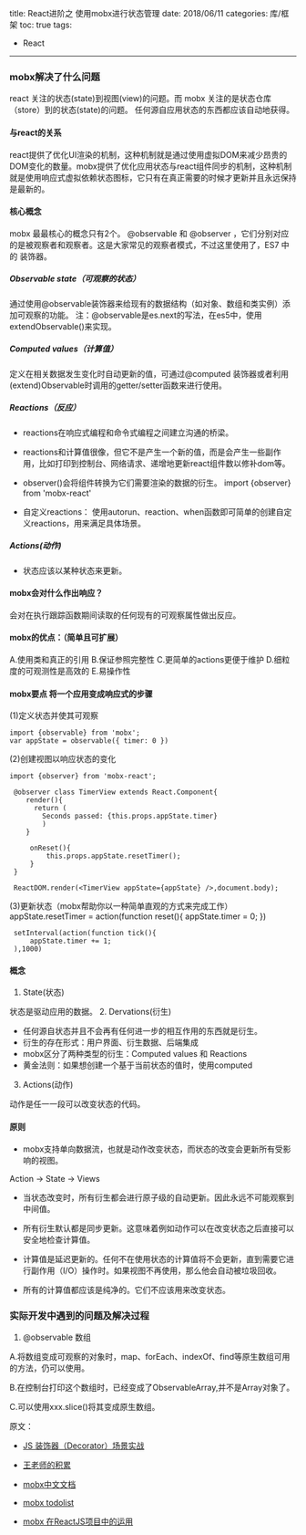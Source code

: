 title: React进阶之 使用mobx进行状态管理
date: 2018/06/11
categories: 库/框架
toc: true
tags:
  - React
---



### mobx解决了什么问题
react 关注的状态(state)到视图(view)的问题。而 mobx 关注的是状态仓库（store）到的状态(state)的问题。
任何源自应用状态的东西都应该自动地获得。

#### 与react的关系
react提供了优化UI渲染的机制，这种机制就是通过使用虚拟DOM来减少昂贵的DOM变化的数量。mobx提供了优化应用状态与react组件同步的机制，这种机制就是使用响应式虚拟依赖状态图标，它只有在真正需要的时候才更新并且永远保持是最新的。

#### 核心概念
mobx 最最核心的概念只有2个。 @observable 和 @observer ，它们分别对应的是被观察者和观察者。这是大家常见的观察者模式，不过这里使用了，ES7 中的 装饰器。

##### Observable state（可观察的状态）

 通过使用@observable装饰器来给现有的数据结构（如对象、数组和类实例）添加可观察的功能。
 注：@observable是es.next的写法，在es5中，使用extendObservable()来实现。

##### Computed values（计算值）

 定义在相关数据发生变化时自动更新的值，可通过@computed 装饰器或者利用(extend)Observable时调用的getter/setter函数来进行使用。

##### Reactions（反应）
- reactions在响应式编程和命令式编程之间建立沟通的桥梁。

- reactions和计算值很像，但它不是产生一个新的值，而是会产生一些副作用，比如打印到控制台、网络请求、递增地更新react组件数以修补dom等。

- observer()会将组件转换为它们需要渲染的数据的衍生。
  import {observer} from 'mobx-react'
- 自定义reactions：
  使用autorun、reaction、when函数即可简单的创建自定义reactions，用来满足具体场景。
##### Actions(动作)
- 状态应该以某种状态来更新。

#### mobx会对什么作出响应？

会对在执行跟踪函数期间读取的任何现有的可观察属性做出反应。

#### mobx的优点：（简单且可扩展）

A.使用类和真正的引用 B.保证参照完整性 C.更简单的actions更便于维护 D.细粒度的可观测性是高效的 E.易操作性

#### mobx要点 将一个应用变成响应式的步骤
(1)定义状态并使其可观察

```
import {observable} from 'mobx';
var appState = observable({ timer: 0 })
```

(2)创建视图以响应状态的变化
```
import {observer} from 'mobx-react';

 @observer class TimerView extends React.Component{
    render(){
      return (
        Seconds passed: {this.props.appState.timer}
        )
    }

     onReset(){
         this.props.appState.resetTimer();
     }
 }

 ReactDOM.render(<TimerView appState={appState} />,document.body);
 ```
(3)更新状态（mobx帮助你以一种简单直观的方式来完成工作） appState.resetTimer = action(function reset(){ appState.timer = 0; })
```
 setInterval(action(function tick(){
     appState.timer += 1;
 ),1000)
 ```
#### 概念

1. State(状态)

 状态是驱动应用的数据。
2. Dervations(衍生)

- 任何源自状态并且不会再有任何进一步的相互作用的东西就是衍生。
- 衍生的存在形式：用户界面、衍生数据、后端集成
- mobx区分了两种类型的衍生：Computed values 和 Reactions
- 黄金法则：如果想创建一个基于当前状态的值时，使用computed
3. Actions(动作)

 动作是任一一段可以改变状态的代码。
#### 原则

- mobx支持单向数据流，也就是动作改变状态，而状态的改变会更新所有受影响的视图。

 Action -> State -> Views
- 当状态改变时，所有衍生都会进行原子级的自动更新。因此永远不可能观察到中间值。

- 所有衍生默认都是同步更新。这意味着例如动作可以在改变状态之后直接可以安全地检查计算值。

- 计算值是延迟更新的。任何不在使用状态的计算值将不会更新，直到需要它进行副作用（I/O）操作时。如果视图不再使用，那么他会自动被垃圾回收。

- 所有的计算值都应该是纯净的。它们不应该用来改变状态。

### 实际开发中遇到的问题及解决过程

1.  @observable 数组

 A.将数组变成可观察的对象时，map、forEach、indexOf、find等原生数组可用的方法，仍可以使用。

 B.在控制台打印这个数组时，已经变成了ObservableArray,并不是Array对象了。

 C.可以使用xxx.slice()将其变成原生数组。

原文：
- [JS 装饰器（Decorator）场景实战](https://juejin.im/post/59f1c484f265da431c6f8940)
- [王老师的积累](https://github.com/wang-qingqing/accumulate/blob/f5779c2a734420200a34531d2ad7bdcfd91bd0ec/%E6%A1%86%E6%9E%B6%E7%B1%BB/REACT/React%E7%8A%B6%E6%80%81%E7%AE%A1%E7%90%86/%E5%85%B3%E4%BA%8EMobx.md)

- [mobx中文文档](http://cn.mobx.js.org/)

- [mobx todolist](https://codesandbox.io/s/2vmzpM0wK)

- [mobx 在ReactJS项目中的运用](https://blog.csdn.net/u012125579/article/details/69400169)
